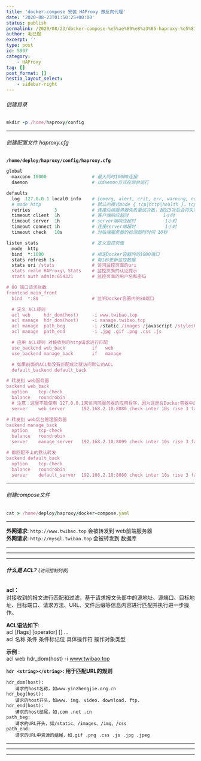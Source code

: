 ```yaml
---
title: 'docker-compose 安装 HAProxy 做反向代理'
date: '2020-08-23T01:50:25+00:00'
status: publish
permalink: /2020/08/23/docker-compose-%e5%ae%89%e8%a3%85-haproxy-%e5%81%9a%e5%8f%8d%e5%90%91%e4%bb%a3%e7%90%86
author: 毛巳煜
excerpt: ''
type: post
id: 5907
category:
    - HAProxy
tag: []
post_format: []
hestia_layout_select:
    - sidebar-right
---
```

###### 创建目录

```ruby
mkdir -p /home/haproxy/config

```

- - - - - -

###### 创建配置文件 haproxy.cfg

**`/home/deploy/haproxy/config/haproxy.cfg`**

```ruby
global
  maxconn 10000                 # 最大同时10000连接
  daemon                        # 以daemon方式在后台运行

defaults
  log  127.0.0.1 local0 info    # [emerg, alert, crit, err, warning, notice, info, debug]
  # mode http                   # 默认的模式mode { tcp|http|health }，tcp是4层，http是7层，health只会返回OK
  retries         3             # 连接后端服务器失败重试次数，超过3次后会将失败的后端服务器标记为不可用。
  timeout client  1h            # 客户端响应超时             1小时
  timeout server  1h            # server端响应超时           1小时
  timeout connect 1h            # 连接server端超时           1小时
  timeout check   10s           # 对后端服务器的检测超时时间 10秒

listen stats                    # 定义监控页面
  mode  http
  bind  *:1080                  # 绑定Docker容器内的1080端口
  stats refresh 1s              # 每1秒更新监控数据
  stats uri /stats              # 访问监控页面的uri
  stats realm HAProxy\ Stats    # 监控页面的认证提示
  stats auth admin:654321       # 监控页面的用户名和密码

# 80 端口请求拦截
frontend main_front
  bind  *:80                    # 监听Docker容器内的80端口

  # 定义 ACL规则
  acl web     hdr_dom(host)     -i www.twibao.top
  acl manage  hdr_dom(host)     -i manage.twibao.top
  acl manage  path_beg          -i /static /images /javascript /stylesheets
  acl manage  path_end          -i .jpg .gif .png .css .js

  # 应用 ACL规则 对接收到的http请求进行匹配
  use_backend web_back          if   web
  use_backend manage_back       if   manage

  # 如果前面的ACL都没有匹配成功就访问默认的ACL
  default_backend default_back

# 转发到 web服务器
backend web_back
  option    tcp-check
  balance   roundrobin
  # 注意：这里不能使用 127.0.0.1来访问同服务器的应用程序，因为这是在Docker容器中的访问， 所以我们要使用宿主机的IP来访问
  server    web_server      192.168.2.10:8080 check inter 10s rise 3 fall 3 weight 1

# 转发到 web后台管理服务器
backend manage_back
  option    tcp-check
  balance   roundrobin
  server    manage_server   192.168.2.10:8099 check inter 10s rise 3 fall 3 weight 1

# 都匹配不上的默认转发
backend default_back
  option    tcp-check
  balance   roundrobin
  server    default_server  192.168.2.10:8080 check inter 10s rise 3 fall 3 weight 1


```

- - - - - -

###### 创建compose文件

```ruby
cat > /home/deploy/haproxy/docker-compose.yaml 
```

- - - - - -

**外网请求**: `http://www.twibao.top` 会被转发到 web前端服务器  
**外网请求**: `http://mysql.twibao.top` 会被转发到 数据库

- - - - - -

- - - - - -

- - - - - -

###### **什么是 ACL?** (`访问控制列表`)

**acl**：  
 对接收到的报文进行匹配和过滤，基于请求报文头部中的源地址、源端口、目标地址、目标端口、请求方法、URL、文件后缀等信息内容进行匹配并执行进一步操作。

**ACL语法如下**:  
 acl <aclname> <criterion> \[flags\] \[operator\] \[<value>\] ...  
 acl 名称 条件 条件标记位 具体操作符 操作对象类型</value></criterion></aclname>

**示例** :  
 acl web hdr\_dom(host) -i www.twibao.top

**`hdr <string></string>`: 用于匹配URL的规则**

```
hdr_dom(host):
　　请求的host名称，如www.yinzhengjie.org.cn
hdr_beg(host):
　　请求的host开头，如www. img. video. download. ftp.
hdr_end(host):
　　请求的host结尾，如.com .net .cn
path_beg:
　　请求的URL开头，如/static、/images、/img、/css
path_end:
　　请求的URL中资源的结尾，如.gif .png .css .js .jpg .jpeg

```

- - - - - -

- - - - - -

- - - - - -